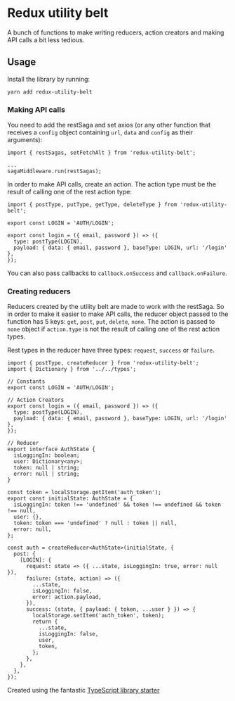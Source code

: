 # Redux utility belt

A bunch of functions to make writing reducers, action creators and making API calls a bit less tedious.

## Usage

Install the library by running:

```
yarn add redux-utility-belt
```

### Making API calls

You need to add the restSaga and set axios (or any other function that receives a `config` object containing `url`, `data` and `config` as their arguments):

```
import { restSagas, setFetchAlt } from 'redux-utility-belt';

...
sagaMiddleware.run(restSagas);
```

In order to make API calls, create an action. The action type must be the result of calling one of the rest action type:

```
import { postType, putType, getType, deleteType } from 'redux-utility-belt';

export const LOGIN = 'AUTH/LOGIN';

export const login = ({ email, password }) => ({
  type: postType(LOGIN),
  payload: { data: { email, password }, baseType: LOGIN, url: '/login' },
});
```

You can also pass callbacks to `callback.onSuccess` and `callback.onFailure`.

### Creating reducers

Reducers created by the utility belt are made to work with the restSaga. So in order to make it easier to make API calls, the reducer object passed to the function has 5 keys: `get`, `post`, `put`, `delete`, `none`. The action is passed to `none` object if `action.type` is not the result of calling one of the rest action types.

Rest types in the reducer have three types: `request`, `success` or `failure`.

```
import { postType, createReducer } from 'redux-utility-belt';
import { Dictionary } from '../../types';

// Constants
export const LOGIN = 'AUTH/LOGIN';

// Action Creators
export const login = ({ email, password }) => ({
  type: postType(LOGIN),
  payload: { data: { email, password }, baseType: LOGIN, url: '/login' },
});

// Reducer
export interface AuthState {
  isLoggingIn: boolean;
  user: Dictionary<any>;
  token: null | string;
  error: null | string;
}

const token = localStorage.getItem('auth_token');
export const initialState: AuthState = {
  isLoggingIn: token !== 'undefined' && token !== undefined && token !== null,
  user: {},
  token: token === 'undefined' ? null : token || null,
  error: null,
};

const auth = createReducer<AuthState>(initialState, {
  post: {
    [LOGIN]: {
      request: state => ({ ...state, isLoggingIn: true, error: null }),
      failure: (state, action) => ({
        ...state,
        isLoggingIn: false,
        error: action.payload,
      }),
      success: (state, { payload: { token, ...user } }) => {
        localStorage.setItem('auth_token', token);
        return {
          ...state,
          isLoggingIn: false,
          user,
          token,
        };
      },
    },
  },
});
```

Created using the fantastic [TypeScript library starter](https://github.com/alexjoverm/typescript-library-starter)
